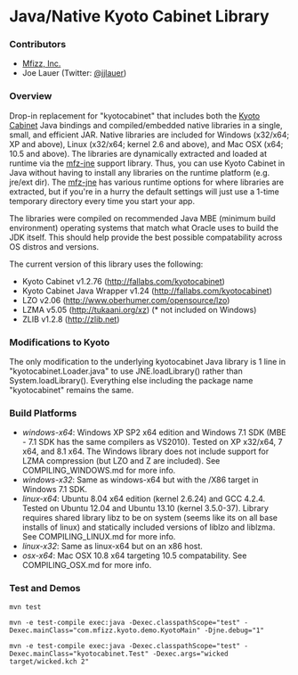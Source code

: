 Java/Native Kyoto Cabinet Library
=================================

### Contributors

 - [Mfizz, Inc.](http://mfizz.com)
 - Joe Lauer (Twitter: [@jjlauer](http://twitter.com/jjlauer))

### Overview

Drop-in replacement for "kyotocabinet" that includes both the [Kyoto Cabinet](http://fallabs.com/kyotocabinet/)
Java bindings and compiled/embedded native libraries in a single, small, and 
efficient JAR.  Native libraries are included for Windows (x32/x64; XP and above), Linux (x32/x64; kernel 2.6 and above),
and Mac OSX (x64; 10.5 and above).  The libraries are dynamically extracted and
loaded at runtime via the [mfz-jne](https://github.com/jjlauer/java-jne) support library.
Thus, you can use Kyoto Cabinet in Java without having to install any libraries
on the runtime platform (e.g. jre/ext dir).  The [mfz-jne](https://github.com/jjlauer/java-jne)
has various runtime options for where libraries are extracted, but if you're in
a hurry the default settings will just use a 1-time temporary directory every
time you start your app.

The libraries were compiled on recommended Java MBE (minimum build environment)
operating systems that match what Oracle uses to build the JDK itself. This should
help provide the best possible compatability across OS distros and versions.

The current version of this library uses the following:

 - Kyoto Cabinet v1.2.76 (http://fallabs.com/kyotocabinet)
 - Kyoto Cabinet Java Wrapper v1.24 (http://fallabs.com/kyotocabinet)
 - LZO v2.06 (http://www.oberhumer.com/opensource/lzo)
 - LZMA v5.05 (http://tukaani.org/xz) (* not included on Windows)
 - ZLIB v1.2.8 (http://zlib.net)

### Modifications to Kyoto

The only modification to the underlying kyotocabinet Java library is 1 line in
"kyotocabinet.Loader.java" to use JNE.loadLibrary() rather than System.loadLibrary().
Everything else including the package name "kyotocabinet" remains the same.

### Build Platforms

 - *windows-x64*: Windows XP SP2 x64 edition and Windows 7.1 SDK (MBE - 7.1 SDK has the same
   compilers as VS2010). Tested on XP x32/x64, 7 x64, and 8.1 x64. The Windows
   library does not include support for LZMA compression (but LZO and Z are included).
   See COMPILING_WINDOWS.md for more info.
 - *windows-x32*: Same as windows-x64 but with the /X86 target in Windows 7.1 SDK.
 - *linux-x64*: Ubuntu 8.04 x64 edition (kernel 2.6.24) and GCC 4.2.4.  Tested on
   Ubuntu 12.04 and Ubuntu 13.10 (kernel 3.5.0-37). Library requires shared library
   libz to be on system (seems like its on all base installs of linux) and
   statically included versions of liblzo and liblzma. See COMPILING_LINUX.md for more info.
 - *linux-x32*: Same as linux-x64 but on an x86 host.
 - *osx-x64*: Mac OSX 10.8 x64 targeting 10.5 compatability. See COMPILING_OSX.md for more info.

### Test and Demos

    mvn test

    mvn -e test-compile exec:java -Dexec.classpathScope="test" -Dexec.mainClass="com.mfizz.kyoto.demo.KyotoMain" -Djne.debug="1"

    mvn -e test-compile exec:java -Dexec.classpathScope="test" -Dexec.mainClass="kyotocabinet.Test" -Dexec.args="wicked target/wicked.kch 2"
